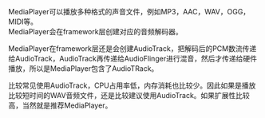 

MediaPlayer可以播放多种格式的声音文件，例如MP3，AAC，WAV，OGG，MIDI等。  
MediaPlayer会在framework层创建对应的音频解码器。  

MediaPlayer在framework层还是会创建AudioTrack，把解码后的PCM数流传递给AudioTrack，AudioTrack再传递给AudioFlinger进行混音，然后才传递给硬件播放，所以是MediaPlayer包含了AudioTRack。

比较常见使用AudioTrack，CPU占用率低，内存消耗也比较少。因此如果是播放比较短时间的WAV音频文件，还是比较建议使用AudioTrack。如果扩展性比较高，当然就是推荐MediaPlayer。
